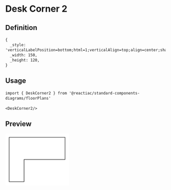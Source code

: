 # Desk Corner 2

## Definition

```
{
  _style: 'verticalLabelPosition=bottom;html=1;verticalAlign=top;align=center;shape=mxgraph.floorplan.desk_corner_2;',
  _width: 150,
  _height: 120,
}
```

## Usage

```
import { DeskCorner2 } from '@reactiac/standard-components-diagrams/floorPlans'

<DeskCorner2/>
```

## Preview

<img src="./desk-corner-2.png" width="200"/>
